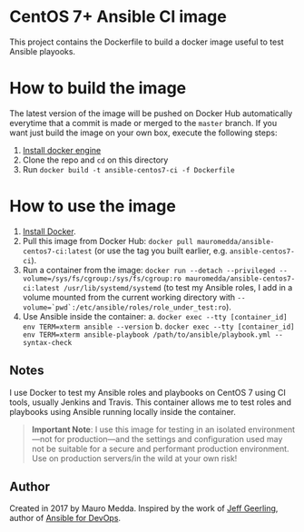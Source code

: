 # CentOS 7+ Ansible CI image


This project contains the Dockerfile to build a docker image useful to test Ansible playooks.

# How to build the image

The latest version of the image will be pushed on Docker Hub automatically everytime that a commit is made or merged to the `master` branch. If you want just build the image on your own box, execute the following steps:

  1. [Install docker engine](https://docs.docker.com/engine/installation/)
  2. Clone the repo and `cd` on this directory
  3. Run `docker build -t ansible-centos7-ci -f Dockerfile`

# How to use the image

  1. [Install Docker](https://docs.docker.com/engine/installation/).
  2. Pull this image from Docker Hub: `docker pull mauromedda/ansible-centos7-ci:latest` (or use the tag you built earlier, e.g. `ansible-centos7-ci`).
  3. Run a container from the image: `docker run --detach --privileged --volume=/sys/fs/cgroup:/sys/fs/cgroup:ro mauromedda/ansible-centos7-ci:latest /usr/lib/systemd/systemd` (to test my Ansible roles, I add in a volume mounted from the current working directory with ``--volume=`pwd`:/etc/ansible/roles/role_under_test:ro``).
  4. Use Ansible inside the container:
    a. `docker exec --tty [container_id] env TERM=xterm ansible --version`
    b. `docker exec --tty [container_id] env TERM=xterm ansible-playbook /path/to/ansible/playbook.yml --syntax-check`

## Notes

I use Docker to test my Ansible roles and playbooks on CentOS 7 using CI tools, usually Jenkins and Travis. This container allows me to test roles and playbooks using Ansible running locally inside the container.

> **Important Note**: I use this image for testing in an isolated environment—not for production—and the settings and configuration used may not be suitable for a secure and performant production environment. Use on production servers/in the wild at your own risk!

## Author

Created in 2017 by Mauro Medda. Inspired by the work of [Jeff Geerling](http://jeffgeerling.com/), author of [Ansible for DevOps](https://www.ansiblefordevops.com/).
